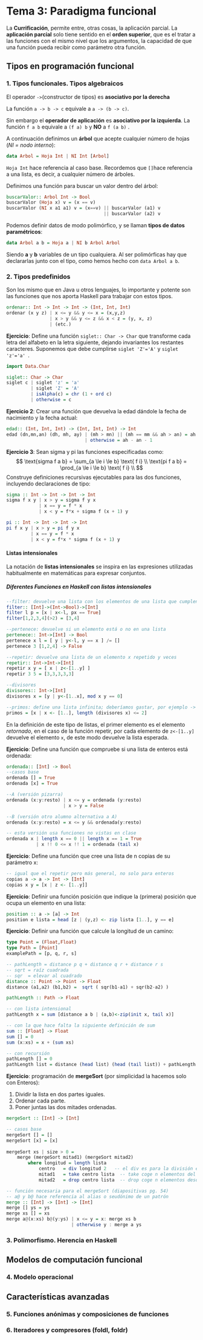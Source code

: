 # Tema 3: Paradigma funcional

La **Currificación**, permite entre, otras cosas, la aplicación parcial. La **aplicación parcial** solo tiene sentido en el **orden superior**, que es el tratar a las funciones con el mismo nivel que los argumentos, la capacidad de que una función pueda recibir como parámetro otra función.

## Tipos en programación funcional
### 1. Tipos funcionales. Tipos algebraicos
El operador `->`(constructor de tipos) es **asociativo por la derecha**

La función `a -> b -> c` equivale a `a -> (b -> c)`.

Sin embargo el **operador de aplicación** es **asociativo por la izquierda**. La función `f a b` equivale a `(f a) b` y **NO** a `f (a b)` .

A continuación definimos un **árbol** que acepte cualquier número de hojas (*NI = nodo interno*):

```haskell
data Arbol = Hoja Int | NI Int [Arbol]
```

`Hoja Int` hace referencia al caso base. Recordemos que `[]`hace referencia a una lista, es decir, a cualquier número de árboles.

Definimos una función para buscar un valor dentro del árbol:

```haskell
buscarValor:: Arbol Int -> Bool
buscarValor (Hoja x) v = (x == v)
buscarValor (NI x a1 a1) v = (x==v) || buscarValor (a1) v 
									|| buscarValor (a2) v
```

Podemos definir datos de modo polimórfico, y se llaman **tipos de datos paramétricos**:

```haskell
data Arbol a b = Hoja a | NI b Arbol Arbol
```

Siendo **a** y **b** variables de un tipo cualquiera. Al ser polimórficas hay que declararlas junto con el tipo, como hemos hecho con `data Arbol a b`.

### 2. Tipos predefinidos

Son los mismo que en Java u otros lenguajes, lo importante y potente son las funciones que nos aporta Haskell para trabajar con estos tipos.

```haskell
ordenar:: Int -> Int -> Int -> (Int, Int, Int)
ordenar (x y z) | x <= y && y <= x = (x,y,z)
				| x > y && y <= z && x < z = (y, x, z)
				| (etc.)
```

**Ejercicio**: Define una función `siglet:: Char -> Char` que transforme cada letra del alfabeto en la letra siguiente, dejando invariantes los restantes caracteres. Suponemos que debe cumplirse `siglet 'Z'='A'` y `siglet 'z'='a' `.

```haskell
import Data.Char

siglet:: Char -> Char
siglet c | siglet 'z' = 'a'
		 | siglet 'Z' = 'A'
		 | isAlpha(c) = chr (1 + ord c)
		 | otherwise = c
```

**Ejercicio 2**: Crear una función que devuelva la edad dándole la fecha de nacimiento y la fecha actual:

```haskell
edad:: (Int, Int, Int) -> (Int, Int, Int) -> Int
edad (dn,mn,an) (dh, mh, ay) | (mh > mn) || (mh == mm && ah > an) = ah - an 
							 | otherwise = ah - an - 1
```

**Ejercicio 3**: Sean sigma y pi las funciones especificadas como:
$$
\text{sigma f a b} = \sum_{a \le i \le b} \text{ f i} \\
\text{pi f a b} = \prod_{a \le i \le b} \text{ f i} \\
$$
Construye definiciones recursivas ejecutables para las dos funciones, incluyendo declaraciones de tipo:

```haskell
sigma :: Int -> Int -> Int -> Int
sigma f x y | x > y = sigma f y x
			| x == y = f * x
			| x < y = f*x + sigma f (x + 1) y

pi :: Int -> Int -> Int -> Int
pi f x y | x > y = pi f y x
		 | x == y = f * x
		 | x < y = f*x * sigma f (x + 1) y
```



#### Listas intensionales

La notación de **listas intensionales** se inspira en las expresiones utilizadas habitualmente en matemáticas para expresar conjuntos.

##### Diferentes Funciones en Haskell con listas intensionales

```haskell
--filter: devuelve una lista con los elementos de una lista que cumplen cierta condición
filter:: [Int]->(Int->Bool)->[Int]
filter l p = [x | x<-l, px == True]
filter[1,2,3,4](>2) = [3,4]

--pertenece: devuelve si un elemento está o no en una lista
pertenece:: Int->[Int] -> Bool
pertenece x l = [ y | y<-l, y == x ] /= []
pertenece 3 [1,2,4] -> False

--repetir: devuelve una lista de un elemento x repetido y veces
repetir:: Int->Int->[Int]
repetir x y = [ x | z<-[1..y] ]
repetir 3 5 = [3,3,3,3,3]

--divisores
divisores:: Int->[Int]
divisores x = [y | y<-[1..x], mod x y == 0]

--primos: define una lista infinita; deberíamos gastar, por ejemplo -> take N_primos primos
primos = [x | x <- [1..], length (divisores x) <= 2]
```



En la definición de este tipo de listas, el primer elemento es el elemento *retornado*, en el caso de la función repetir, por cada elemento de `z<-[1..y]` devuelve el elemento `x`, de este modo devuelve la lista esperada.



**Ejercicio**: Define una función que compruebe si una lista de enteros está ordenada:

```haskell
ordenada:: [Int] -> Bool
--casos base
ordenada [] = True
ordenada [x] = True

--A (versión pizarra)
ordenada (x:y:resto) | x <= y = ordenada (y:resto)
					 | x > y = False

--B (versión otro alumno alternativa a A)
ordenada (x:y:resto) = x <= y && ordenada(y:resto)

-- esta versión usa funciones no vistas en clase
ordenada x | length x == 0 || length x == 1 = True
		   | x !! 0 <= x !! 1 = ordenada (tail x)		   
```

**Ejercicio**: Define una función que cree una lista de n copias de su parámetro x:

```haskell
-- igual que el repetir pero más general, no solo para enteros
copias a -> a -> Int -> [Int]
copias x y = [x | z <- [1..y]]
```

**Ejercicio**: Definir una función posición que indique la (primera) posición que ocupa un elemento en una lista:

```haskell
position :: a -> [a] -> Int
position e lista = head [z | (y,z) <- zip lista [1..], y == e]
```

**Ejercicio**: Definir una función que calcule la longitud de un camino:

```haskell
type Point = (Float,Float)
type Path = [Point]
examplePath = [p, q, r, s]

-- pathLength = distance p q + distance q r + distance r s
-- sqrt = raíz cuadrada
-- sqr  = elevar al cuadrado
distance :: Point -> Point -> Float
distance (a1,a2) (b1,b2) =  sqrt ( sqr(b1-a1) + sqr(b2-a2) ) 

pathLength :: Path -> Float

-- con lista intensional
pathLength x = sum [distance a b | (a,b)<-zip(init x, tail x)]

-- con la que hace falta la siguiente definición de sum
sum :: [Float] -> Float
sum [] = 0
sum (x:xs) = x + (sum xs)

-- con recursión
pathLength [] = 0
pathLength list = distance (head list) (head (tail list)) + pathLength (tail list)		
```



**Ejercicio**: programación de **mergeSort** (por simplicidad la hacemos solo con Enteros):

1. Dividir la lista en dos partes iguales.
2. Ordenar cada parte.
3. Poner juntas las dos mitades ordenadas.

```haskell
mergeSort :: [Int] -> [Int]

-- casos base
mergeSort [] = []
mergeSort [x] = [x]
				
mergeSort xs | size > 0 = 
	merge (mergeSort mitad1) (mergeSort mitad2)
		where longitud = length lista
			centro   = div longitud 2 	-- el div es para la división entera
          	mitad1   = take centro lista  -- take coge n elementos del principio
          	mitad2   = drop centro lista  -- drop coge n elementos desde el final

-- función necesaria para el mergeSort (diapositivas pg. 54)
-- a@ y b@ hace referencia al alias o seudónimo de un patrón
merge :: [Int] -> [Int] -> [Int]
merge [] ys = ys
merge xs [] = xs
merge a@(x:xs) b@(y:ys) | x <= y = x: merge xs b
						| otherwise y : merge a ys
```



### 3. Polimorfismo. Herencia en Haskell

## Modelos de computación funcional
### 4. Modelo operacional

## Características avanzadas
### 5. Funciones anónimas y composiciones de funciones

### 6. Iteradores y compresores (foldl, foldr)